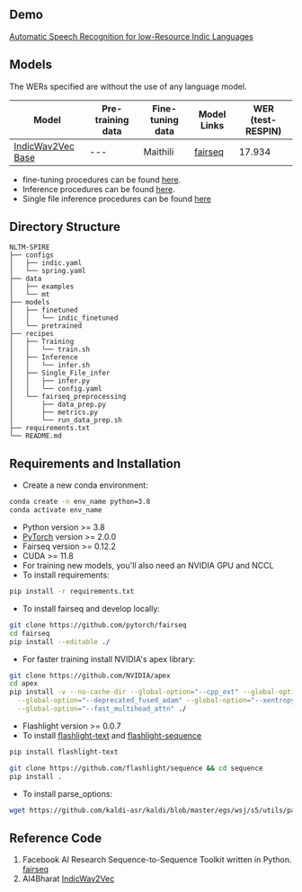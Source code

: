 ## Demo
[Automatic Speech Recognition for low-Resource Indic Languages](https://amartyaveer.github.io/ASR-Deploy/)

## Models

The WERs specified are without the use of any language model.

Model | Pre-training data | Fine-tuning data | Model Links | WER (test-RESPIN)
|---|---|---|---|---
[IndicWav2Vec Base](https://indic-asr-public.objectstore.e2enetworks.net/aaai_ckpts/pretrained_models/indicw2v_base_pretrained.pt) | --- | Maithili | [fairseq](https://media.githubusercontent.com/media/Amartyaveer/NLTM-Spire/main/Models/Finetuned/indic_finetuned/mt_checkpoint_best.pt?download=true) | 17.934


* fine-tuning procedures can be found [here](https://github.com/Amartyaveer/NLTM-Spire/tree/main/recipes/Training).
* Inference procedures can be found [here](https://github.com/Amartyaveer/NLTM-Spire/tree/main/recipes/Inference).
* Single file inference procedures can be found [here](https://github.com/Amartyaveer/NLTM-Spire/tree/main/recipes/Single_File_Infer)

## Directory Structure
```
NLTM-SPIRE
├── configs
│   ├── indic.yaml
│   └── spring.yaml
├── data
│   ├── examples
│   └── mt
├── models
│   ├── finetuned
│   │   └── indic_finetuned
│   └── pretrained
├── recipes
│   ├── Training
│   │   └── train.sh
│   ├── Inference
│   │   └── infer.sh
│   ├── Single_File_infer
│   │   ├── infer.py
│   │   └── config.yaml
│   └── fairseq_preprocessing
│       ├── data_prep.py
│       ├── metrics.py
│       └── run_data_prep.sh
├── requirements.txt
└── README.md
```

## Requirements and Installation
* Create a new conda environment:
```bash
conda create -n env_name python=3.8
conda activate env_name
```
* Python version >= 3.8
* [PyTorch](https://pytorch.org/) version >= 2.0.0
* Fairseq version >= 0.12.2
* CUDA >= 11.8
* For training new models, you'll also need an NVIDIA GPU and NCCL
* To install requirements:

```bash
pip install -r requirements.txt
```
* To install fairseq and develop locally:

``` bash
git clone https://github.com/pytorch/fairseq
cd fairseq
pip install --editable ./
```
* For faster training install NVIDIA's apex library:
```bash
git clone https://github.com/NVIDIA/apex
cd apex
pip install -v --no-cache-dir --global-option="--cpp_ext" --global-option="--cuda_ext" \
  --global-option="--deprecated_fused_adam" --global-option="--xentropy" \
  --global-option="--fast_multihead_attn" ./
```
* Flashlight version >= 0.0.7
* To install [flashlight-text](https://github.com/flashlight/text) and [flashlight-sequence](https://github.com/flashlight/sequence)
```bash
pip install flashlight-text

git clone https://github.com/flashlight/sequence && cd sequence
pip install .
```
* To install parse_options:
```bash
wget https://github.com/kaldi-asr/kaldi/blob/master/egs/wsj/s5/utils/parse_options.sh -O parse_options.sh && sudo mv parse_options.sh /usr/local/bin/
```

## Reference Code
1. Facebook AI Research Sequence-to-Sequence Toolkit written in Python. [fairseq](https://github.com/facebookresearch/fairseq)
2. AI4Bharat [IndicWav2Vec](https://ai4bharat.iitm.ac.in/indicwav2vec/)



